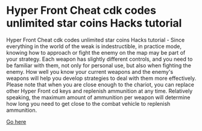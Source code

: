 # Hyper Front Cheat cdk codes unlimited star coins Hacks tutorial

Hyper Front Cheat cdk codes unlimited star coins Hacks tutorial - Since everything in the world of the weak is indestructible, in practice mode, knowing how to approach or fight the enemy on the map may be part of your strategy. Each weapon has slightly different controls, and you need to be familiar with them, not only for personal use, but also when fighting the enemy. How well you know your current weapons and the enemy's weapons will help you develop strategies to deal with them more effectively. Please note that when you are close enough to the chariot, you can replace other Hyper Front cd keys and replenish ammunition at any time. Relatively speaking, the maximum amount of ammunition per weapon will determine how long you need to get close to the combat vehicle to replenish ammunition.

<a href="https://windmod.icu/hyper-front/">Go here</a>
